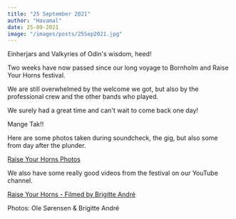 ```yaml
---
title: "25 September 2021"
author: "Havamal"
date: 25-09-2021
image: "/images/posts/25Sep2021.jpg"
---
```


Einherjars and Valkyries of Odin's wisdom, heed!

Two weeks have now passed since our long voyage to Bornholm and Raise Your Horns festival.

We are still overwhelmed by the welcome we got, but also by the professional crew and the other bands who played.

We surely had a great time and can't wait to come back one day!

Mange Tak!!

Here are some photos taken during soundcheck, the gig, but also some from day after the plunder.

[Raise Your Horns Photos](https://www.facebook.com/Havamalofficial/posts/pfbid0kNjwUMQeiDj1usRcJ5gvYJgbzXVRB61BxLPeMiYFrMcQjQS2TjqXUMmxpWXatprsl)

We also have some really good videos from the festival on our YouTube channel.

[Raise Your Horns - Filmed by Brigitte André](https://youtube.com/channel/UCmGfesgQAVTgpJqGf9dt3wA)

Photos:
Ole Sørensen & Brigitte André

